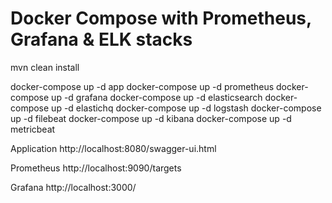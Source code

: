 # Docker Compose with Prometheus, Grafana & ELK stacks
mvn clean install

docker-compose up -d app
docker-compose up -d prometheus
docker-compose up -d grafana
docker-compose up -d elasticsearch
docker-compose up -d elastichq
docker-compose up -d logstash
docker-compose up -d filebeat
docker-compose up -d kibana
docker-compose up -d metricbeat

Application
http://localhost:8080/swagger-ui.html

Prometheus
http://localhost:9090/targets

Grafana
http://localhost:3000/

